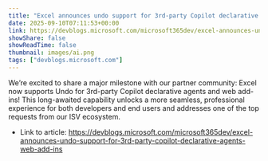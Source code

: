 ```yaml
---
title: "Excel announces undo support for 3rd-party Copilot declarative agents & web add-ins"
date: 2025-09-10T07:11:53+00:00
link: https://devblogs.microsoft.com/microsoft365dev/excel-announces-undo-support-for-3rd-party-copilot-declarative-agents-web-add-ins
showShare: false
showReadTime: false
thumbnail: images/ai.png
tags: ["devblogs.microsoft.com"]
---
```

We’re excited to share a major milestone with our partner community: Excel now supports Undo for 3rd-party Copilot declarative agents and web add-ins! This long-awaited capability unlocks a more seamless, professional experience for both developers and end users and addresses one of the top requests from our ISV ecosystem.

- Link to article: https://devblogs.microsoft.com/microsoft365dev/excel-announces-undo-support-for-3rd-party-copilot-declarative-agents-web-add-ins